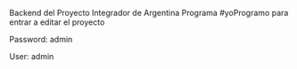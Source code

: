 Backend del Proyecto Integrador de Argentina Programa #yoProgramo
para entrar a editar el proyecto

Password: admin 

User: admin
